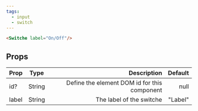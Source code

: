 ```yaml
---
tags:
  - input
  - switch
---
```


<DisplayComponent>
<Switche label="On/Off"/>
</DisplayComponent>

```html
<Switche label="On/Off"/>
```
## Props

| Prop        | Type           | Description  | Default |
| ------------- |:-------------:| -----:| -----:|
| id? | String | Define the element DOM id for this component | null |
| label | String | The label of the switche | "Label" |
